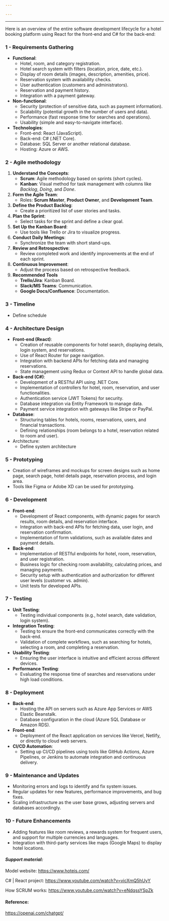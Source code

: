 ```yaml
---

---
```

---

Here is an overview of the entire software development lifecycle for a hotel booking platform using React for the front-end and C# for the back-end:
### 1 - **Requirements Gathering**

- **Functional**:
    - Hotel, room, and category registration.
    - Hotel search system with filters (location, price, date, etc.).
    - Display of room details (images, description, amenities, price).
    - Reservation system with availability checks.
    - User authentication (customers and administrators).
    - Reservation and payment history.
    - Integration with a payment gateway.
- **Non-functional**:
    - Security (protection of sensitive data, such as payment information).
    - Scalability (potential growth in the number of users and data).
    - Performance (fast response time for searches and operations).
    - Usability (simple and easy-to-navigate interface).
- **Technologies**:
    - Front-end: React (JavaScript).
    - Back-end: C# (.NET Core).
    - Database: SQL Server or another relational database.
    - Hosting: Azure or AWS.

### 2 - **Agile methodology**

1. **Understand the Concepts**:
    - **Scrum**: Agile methodology based on sprints (short cycles).
    - **Kanban**: Visual method for task management with columns like _Backlog_, _Doing_, and _Done_.
2. **Form the Agile Team**:
    - Roles: **Scrum Master**, **Product Owner**, and **Development Team**.
3. **Define the Product Backlog**:
    - Create a prioritized list of user stories and tasks.
4. **Plan the Sprint**:
    - Select tasks for the sprint and define a clear goal.
5. **Set Up the Kanban Board**:
    - Use tools like Trello or Jira to visualize progress.
6. **Conduct Daily Meetings**:
    - Synchronize the team with short stand-ups.
7. **Review and Retrospective**:
    - Review completed work and identify improvements at the end of each sprint.
8. **Continuous Improvement**:
    - Adjust the process based on retrospective feedback.
9. **Recommended Tools**
	- **Trello/Jira**: Kanban Board.
	- **Slack/MS Teams**: Communication.
	- **Google Docs/Confluence**: Documentation.

### 3 - **Timeline**

- Define schedule

### 4 - **Architecture Design**

- **Front-end (React)**:
    - Creation of reusable components for hotel search, displaying details, login system, and reservations.
    - Use of React Router for page navigation.
    - Integration with backend APIs for fetching data and managing reservations.
    - State management using Redux or Context API to handle global data.
- **Back-end (C#)**:
    - Development of a RESTful API using .NET Core.
    - Implementation of controllers for hotel, room, reservation, and user functionalities.
    - Authentication service (JWT Tokens) for security.
    - Database integration via Entity Framework to manage data.
    - Payment service integration with gateways like Stripe or PayPal.
- **Database**:
    - Structuring tables for hotels, rooms, reservations, users, and financial transactions.
    - Defining relationships (room belongs to a hotel, reservation related to room and user).
- Architecture:
	- Define system architecture

### 5 - **Prototyping**

- Creation of wireframes and mockups for screen designs such as home page, search page, hotel details page, reservation process, and login area.
- Tools like Figma or Adobe XD can be used for prototyping.

### 6 - **Development**

- **Front-end**:
    - Development of React components, with dynamic pages for search results, room details, and reservation interface.
    - Integration with back-end APIs for fetching data, user login, and reservation confirmation.
    - Implementation of form validations, such as available dates and payment details.
- **Back-end**:
    - Implementation of RESTful endpoints for hotel, room, reservation, and user registration.
    - Business logic for checking room availability, calculating prices, and managing payments.
    - Security setup with authentication and authorization for different user levels (customer vs. admin).
    - Unit tests for developed APIs.

### 7 - **Testing**

- **Unit Testing**:
    - Testing individual components (e.g., hotel search, date validation, login system).
- **Integration Testing**:
    - Testing to ensure the front-end communicates correctly with the back-end.
    - Validation of complete workflows, such as searching for hotels, selecting a room, and completing a reservation.
- **Usability Testing**:
    - Ensuring the user interface is intuitive and efficient across different devices.
- **Performance Testing**:
    - Evaluating the response time of searches and reservations under high load conditions.

### 8 - **Deployment**

- **Back-end**:
    - Hosting the API on servers such as Azure App Services or AWS Elastic Beanstalk.
    - Database configuration in the cloud (Azure SQL Database or Amazon RDS).
- **Front-end**:
    - Deployment of the React application on services like Vercel, Netlify, or directly to cloud web servers.
- **CI/CD Automation**:
    - Setting up CI/CD pipelines using tools like GitHub Actions, Azure Pipelines, or Jenkins to automate integration and continuous delivery.

### 9 - **Maintenance and Updates**

- Monitoring errors and logs to identify and fix system issues.
- Regular updates for new features, performance improvements, and bug fixes.
- Scaling infrastructure as the user base grows, adjusting servers and databases accordingly.

### 10 - **Future Enhancements**

- Adding features like room reviews, a rewards system for frequent users, and support for multiple currencies and languages.
- Integration with third-party services like maps (Google Maps) to display hotel locations.


#### *Support material:*

Model website:
https://www.hoteis.com/

C# | React project:
https://www.youtube.com/watch?v=vicXmQ5hUyY

How SCRUM works:
https://www.youtube.com/watch?v=eNdqssYSpZk

#### Reference:
https://openai.com/chatgpt/